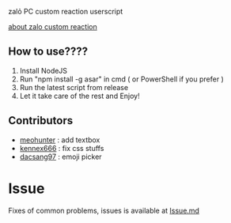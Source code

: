 zalỏ PC custom reaction userscript

[about zalo custom reaction](https://web.facebook.com/share/p/1V5uSkRncu/)

## How to use????

1. Install NodeJS
2. Run "npm install -g asar" in cmd ( or PowerShell if you prefer )
3. Run the latest script from release
4. Let it take care of the rest and Enjoy!

## Contributors

- [meohunter](https://github.com/MeooHunter) : add textbox 
- [kennex666](https://github.com/kennex666) : fix css stuffs
- [dacsang97](https://github.com/dacsang97) : emoji picker

# Issue
Fixes of common problems, issues is available at [Issue.md](https://github.com/fynrae/zalo-custom-reaction-PC/blob/main/Issue.md)
